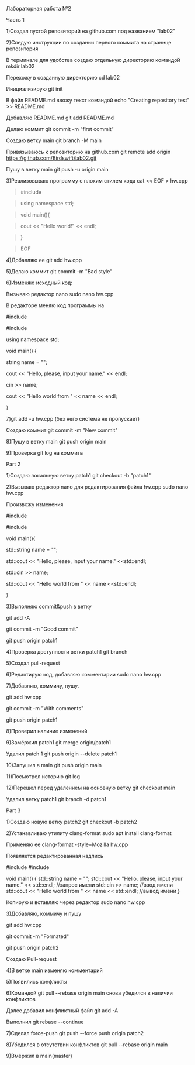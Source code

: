 Лабораторная работа №2

Часть 1 

1)Создал пустой репозиторий на github.com под названием "lab02"

2)Следую инструкции по создании первого коммита на странице репозитория

В терминале для удобства создаю отдельную директорию командой mkdir lab02

Перехожу в созданную директорию cd lab02

Инициализирую git init

В файл README.md ввожу текст командой echo "Creating repository test" >> README.md

Добавляю README.md git add README.md

Делаю коммит git commit -m "first commit"

Создаю ветку main git branch -M main

Привязываюсь к репозиторию на github.com git remote add origin https://github.com/Birdswift/lab02.git


Пушу в ветку main git push -u origin main

3)Реализовываю программу с плохим стилем кода
cat << EOF > hw.cpp

>#include <iostream>
>

>using namespace std;

>void main(){

>cout << "Hello world!" << endl;

>}

>EOF

4)Добавляю ее git add hw.cpp

5)Делаю коммит git commit -m "Bad style"

6)Изменяю исходный код: 

Вызываю редактор nano sudo nano hw.cpp

В редакторе меняю код программы на
                               
#include <iostream>

#include <string>

using namespace std;

void main() {

string name = "";

cout << "Hello, please, input your name." << endl;

cin >> name;

cout << "Hello world from " << name << endl;

}

7)git add -u hw.cpp (без него система не пропускает)
 
Создаю коммит git commit -m "New commit"

8)Пушу в ветку main git push origin main

9)Проверка git log на коммиты

Part 2

1)Создаю локальную ветку patch1 git checkout -b "patch1"

2)Вызываю редактор nano для редактирования файла hw.cpp sudo nano hw.cpp

Произвожу изменения 

#include <iostream>

#include <string>

void main(){

std::string name = "";

std::cout << "Hello, please, input your name." <<std::endl;

std::cin >> name;

std::cout << "Hello world from " << name <<std::endl;

}

3)Выполняю commit&push в ветку 

git add -A

git commit -m "Good commit"

git push origin patch1

4)Проверка доступности ветки patch1 git branch 

5)Создал pull-request 

6)Редактирую код, добавляю комментарии sudo nano hw.cpp

7)Добавляю, коммичу, пушу.

git add hw.cpp

git commit -m "With comments"

git push origin patch1

8)Проверил наличие изменений

9)Замёржил patch1 git merge origin/patch1

Удалил patch 1 git push origin --delete patch1 

10)Запушил в main git push origin main

11)Посмотрел историю  git log

12)Перешел перед удалением на основную ветку git checkout main

Удалил ветку patch1 git branch -d patch1

Part 3

1)Создаю новую ветку patch2 git checkout -b patch2

2)Устанавливаю утилиту clang-format sudo apt install clang-format

Применяю ее clang-format -style=Mozilla hw.cpp

Появляется редактированная надпись 

#include <iostream>
#include <string>

void
main()
{
  std::string name = "";
  std::cout << "Hello, please, input your name." << std::endl; //запрос имени
  std::cin >> name;                                      //ввод имени
  std::cout << "Hello world from " << name << std::endl; //вывод имени
}

Копирую и вставляю через редактор sudo nano hw.cpp

3)Добавляю, коммичу и пушу

git add hw.cpp

git commit -m "Formated"

git push origin patch2
 
Создаю Pull-request
 
4)В ветке main изменяю комментарий

5)Появились конфликты

6)Командой git pull --rebase origin main снова убедился в наличии конфликтов

Далее добавил конфликтный файл git add -A

Выполнил git rebase --continue

7)Сделал force-push git push --force push origin patch2

8)Убедился в отсутствии конфликтов git pull --rebase origin main

9)Вмёржил в main(master)
